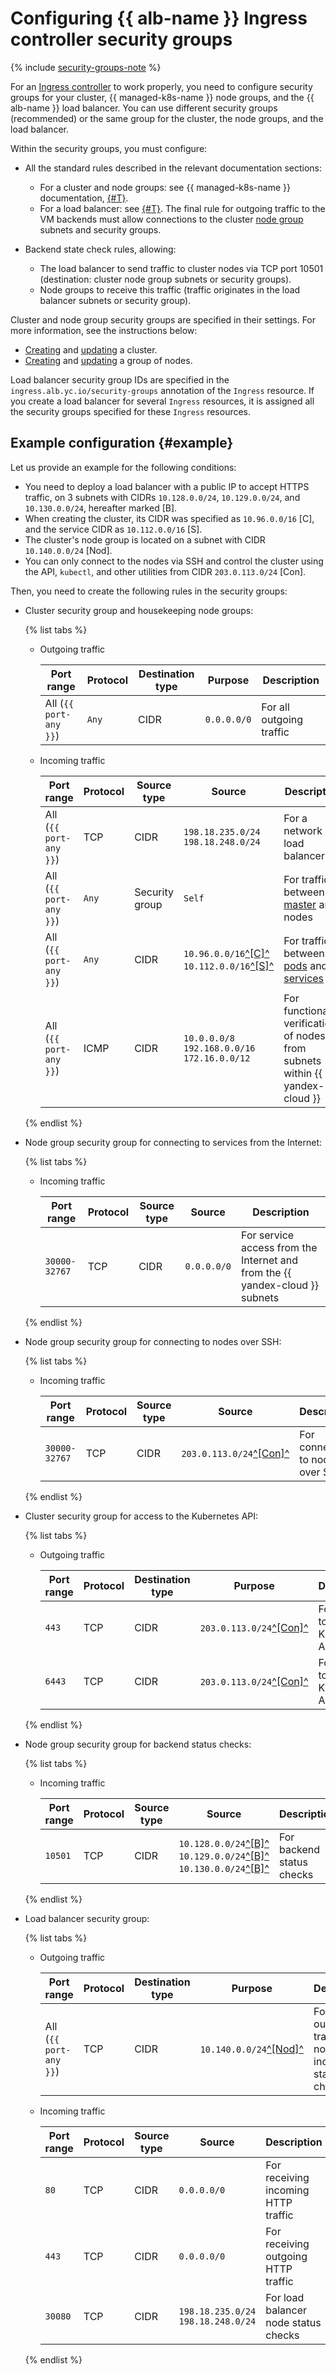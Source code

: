 # Configuring {{ alb-name }} Ingress controller security groups

{% include [security-groups-note](../../_includes_service/security-groups-note.md) %}

For an [Ingress controller](index.md) to work properly, you need to configure security groups for your cluster, {{ managed-k8s-name }} node groups, and the {{ alb-name }} load balancer. You can use different security groups (recommended) or the same group for the cluster, the node groups, and the load balancer.

Within the security groups, you must configure:

* All the standard rules described in the relevant documentation sections:

   * For a cluster and node groups: see {{ managed-k8s-name }} documentation, [{#T}](../../../managed-kubernetes/operations/connect/security-groups.md).
   * For a load balancer: see [{#T}](../../concepts/application-load-balancer.md#security-groups). The final rule for outgoing traffic to the VM backends must allow connections to the cluster [node group](../../../managed-kubernetes/concepts/index.md#node-group) subnets and security groups.

* Backend state check rules, allowing:

   * The load balancer to send traffic to cluster nodes via TCP port 10501 (destination: cluster node group subnets or security groups).
   * Node groups to receive this traffic (traffic originates in the load balancer subnets or security group).

Cluster and node group security groups are specified in their settings. For more information, see the instructions below:

* [Creating](../../../managed-kubernetes/operations/kubernetes-cluster/kubernetes-cluster-create.md) and [updating](../../../managed-kubernetes/operations/kubernetes-cluster/kubernetes-cluster-update.md#update-cluster) a cluster.
* [Creating](../../../managed-kubernetes/operations/node-group/node-group-create.md) and [updating](../../../managed-kubernetes/operations/node-group/node-group-update.md) a group of nodes.

Load balancer security group IDs are specified in the `ingress.alb.yc.io/security-groups` annotation of the `Ingress` resource. If you create a load balancer for several `Ingress` resources, it is assigned all the security groups specified for these `Ingress` resources.

## Example configuration {#example}

Let us provide an example for the following conditions:

* You need to deploy a load balancer with a public IP to accept HTTPS traffic, on 3 subnets with CIDRs `10.128.0.0/24`, `10.129.0.0/24`, and `10.130.0.0/24`, hereafter marked \[B\].
* When creating the cluster, its CIDR was specified as `10.96.0.0/16` \[C\], and the service CIDR as `10.112.0.0/16` \[S\].
* The cluster's node group is located on a subnet with CIDR `10.140.0.0/24` \[Nod\].
* You can only connect to the nodes via SSH and control the cluster using the API, `kubectl`, and other utilities from CIDR `203.0.113.0/24` \[Con\].

Then, you need to create the following rules in the security groups:

* Cluster security group and housekeeping node groups:

   {% list tabs %}

   - Outgoing traffic

      | Port range | Protocol | Destination type | Purpose | Description |
      | ----- | ----- | ----- | ----- | ----- |
      | All (`{{ port-any }}`) | `Any` | CIDR | `0.0.0.0/0` | For all outgoing traffic |

   - Incoming traffic

      | Port range | Protocol | Source type | Source | Description |
      | ----- | ----- | ----- | ----- | ----- |
      | All (`{{ port-any }}`) | TCP | CIDR | `198.18.235.0/24`<br>`198.18.248.0/24` | For a network load balancer |
      | All (`{{ port-any }}`) | `Any` | Security group | `Self` | For traffic between [master](../../../managed-kubernetes/concepts/index.md#master) and nodes |
      | All (`{{ port-any }}`) | `Any` | CIDR | `10.96.0.0/16`[^\[C\]^](#example)<br>`10.112.0.0/16`[^\[S\]^](#example) | For traffic between [pods](../../../managed-kubernetes/concepts/index.md#pod) and [services](../../../managed-kubernetes/concepts/index.md#service) |
      | All (`{{ port-any }}`) | ICMP | CIDR | `10.0.0.0/8`<br>`192.168.0.0/16`<br>`172.16.0.0/12` | For functionality verification of nodes from subnets within {{ yandex-cloud }} |

   {% endlist %}

* Node group security group for connecting to services from the Internet:

   {% list tabs %}

   - Incoming traffic

      | Port range | Protocol | Source type | Source | Description |
      | ----- | ----- | ----- | ----- | ----- |
      | `30000-32767` | TCP | CIDR | `0.0.0.0/0` | For service access from the Internet and from the {{ yandex-cloud }} subnets |

   {% endlist %}

* Node group security group for connecting to nodes over SSH:

   {% list tabs %}

   - Incoming traffic

      | Port range | Protocol | Source type | Source | Description |
      | ----- | ----- | ----- | ----- | ----- |
      | `30000-32767` | TCP | CIDR | `203.0.113.0/24`[^\[Con\]^](#example) | For connecting to nodes over SSH |

   {% endlist %}

* Cluster security group for access to the Kubernetes API:

   {% list tabs %}

   - Outgoing traffic

      | Port range | Protocol | Destination type | Purpose | Description |
      | ----- | ----- | ----- | ----- | ----- |
      | `443` | TCP | CIDR | `203.0.113.0/24`[^\[Con\]^](#example) | For access to the Kubernetes API |
      | `6443` | TCP | CIDR | `203.0.113.0/24`[^\[Con\]^](#example) | For access to the Kubernetes API |

   {% endlist %}

* Node group security group for backend status checks:

   {% list tabs %}

   - Incoming traffic

      | Port range | Protocol | Source type | Source | Description |
      | ----- | ----- | ----- | ----- | ----- |
      | `10501` | TCP | CIDR | `10.128.0.0/24`[^\[B\]^](#example)<br>`10.129.0.0/24`[^\[B\]^](#example)<br>`10.130.0.0/24`[^\[B\]^](#example) | For backend status checks |

   {% endlist %}

* Load balancer security group:

   {% list tabs %}

   - Outgoing traffic

      | Port range | Protocol | Destination type | Purpose | Description |
      | ----- | ----- | ----- | ----- | ----- |
      | All (`{{ port-any }}`) | TCP | CIDR | `10.140.0.0/24`[^\[Nod\]^](#example) | For outgoing traffic to nodes, including status checks |

   - Incoming traffic

      | Port range | Protocol | Source type | Source | Description |
      | ----- | ----- | ----- | ----- | ----- |
      | `80` | TCP | CIDR | `0.0.0.0/0` | For receiving incoming HTTP traffic |
      | `443` | TCP | CIDR | `0.0.0.0/0` | For receiving outgoing HTTP traffic |
      | `30080` | TCP | CIDR | `198.18.235.0/24`<br>`198.18.248.0/24` | For load balancer node status checks |

   {% endlist %}
